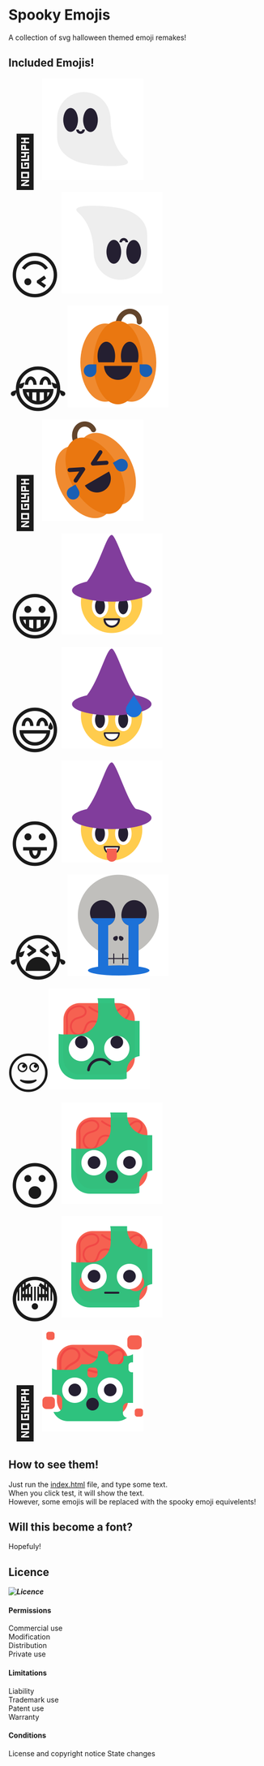 # Spooky Emojis
 A collection of svg halloween themed emoji remakes!
## Included Emojis!
 <span style="font-size:100px;">🙂![🙂](./emojis/smile.svg)  
 🙃![🙃](./emojis/sadSmile.svg)  
 😂![😂](./emojis/laugh.svg)  
 🤣![🤣](./emojis/laughSide.svg)  
 😀![😀](./emojis/grin.svg)  
 😅![😅](./emojis/coldSweat.svg)  
 😛![😛](./emojis/toungeOut.svg)  
 😭![😭](./emojis/cry.svg)  
 🙄![🙄](./emojis/eyeroll.svg)  
 😮![😮](./emojis/shocked.svg)  
 😳![😳](./emojis/eyeWide.svg)  
 🤯![🤯](./emojis/explode.svg)</span> 
## How to see them!
Just run the [index.html](https://rawcdn.githack.com/Afterlifepro/Spooky-Emojis/cd9b4a619da8f916bd364e1addbd91c28a123f15/index.html) file, and type some text.  
When you click test, it will show the text.  
However, some emojis will be replaced with the spooky emoji equivelents!
## Will this become a font?
Hopefuly!
## Licence
***![Licence](./LICENCE)***
#### Permissions
Commercial use  
Modification  
Distribution  
Private use  

#### Limitations
Liability  
Trademark use  
Patent use  
Warranty  

#### Conditions
License and copyright notice
State changes 
